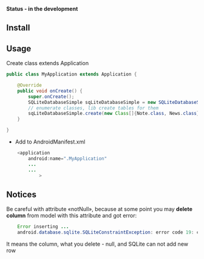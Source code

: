 **Status - in the development**

<h2>Install</h2>

<h2>Usage</h2>

Create class extends Application

```java
public class MyApplication extends Application {

    @Override
    public void onCreate() {
        super.onCreate();
        SQLiteDatabaseSimple sqLiteDatabaseSimple = new SQLiteDatabaseSimple(this);
        // enumerate classes, lib create tables for them
        sqLiteDatabaseSimple.create(new Class[]{Note.class, News.class});
    }

}
```

- Add to AndroidManifest.xml

```java
    <application
        android:name=".MyApplication"
        ...
        ...
            >
```

<h2>Notices</h2>

Be careful with attribute «notNull», because at some point you may **delete column** from model with this attribute and got error:
```java
    Error inserting ...
    android.database.sqlite.SQLiteConstraintException: error code 19: constraint failed
```
It means the column, what you delete - null, and SQLite can not add new row